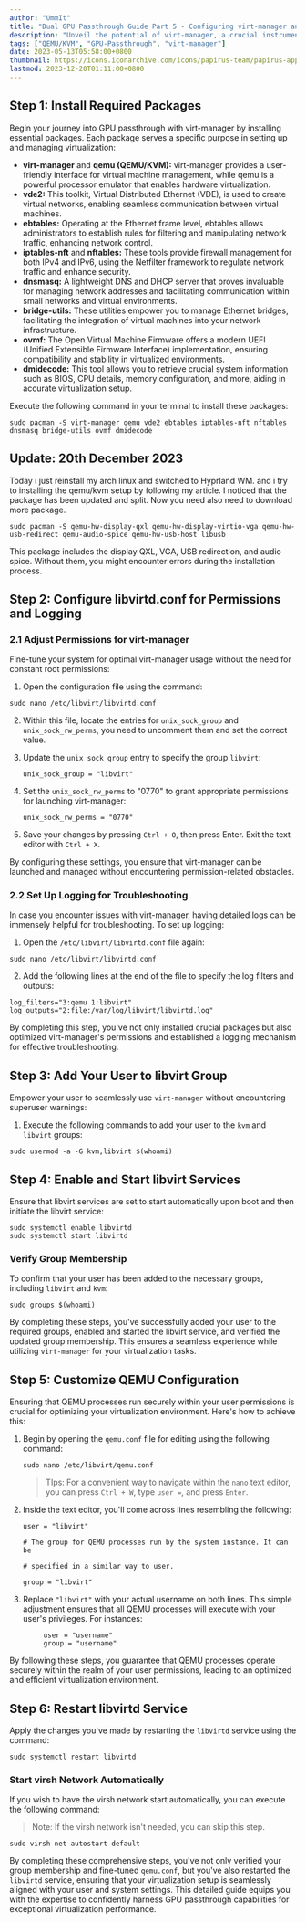 ```yaml
---
author: "UmmIt"
title: "Dual GPU Passthrough Guide Part 5 - Configuring virt-manager and Device Setup"
description: "Unveil the potential of virt-manager, a crucial instrument for seamless GPU passthrough. Effortlessly seize command over your PCI devices and experience a realm of limitless possibilities."
tags: ["QEMU/KVM", "GPU-Passthrough", "virt-manager"]
date: 2023-05-13T05:58:00+0800
thumbnail: https://icons.iconarchive.com/icons/papirus-team/papirus-apps/512/virt-manager-icon.png
lastmod: 2023-12-20T01:11:00+0800
---
```


## Step 1: Install Required Packages

Begin your journey into GPU passthrough with virt-manager by installing essential packages. Each package serves a specific purpose in setting up and managing virtualization:

- **virt-manager** and **qemu (QEMU/KVM):** virt-manager provides a user-friendly interface for virtual machine management, while qemu is a powerful processor emulator that enables hardware virtualization.
- **vde2:** This toolkit, Virtual Distributed Ethernet (VDE), is used to create virtual networks, enabling seamless communication between virtual machines.
- **ebtables:** Operating at the Ethernet frame level, ebtables allows administrators to establish rules for filtering and manipulating network traffic, enhancing network control.
- **iptables-nft** and **nftables:** These tools provide firewall management for both IPv4 and IPv6, using the Netfilter framework to regulate network traffic and enhance security.
- **dnsmasq:** A lightweight DNS and DHCP server that proves invaluable for managing network addresses and facilitating communication within small networks and virtual environments.
- **bridge-utils:** These utilities empower you to manage Ethernet bridges, facilitating the integration of virtual machines into your network infrastructure.
- **ovmf:** The Open Virtual Machine Firmware offers a modern UEFI (Unified Extensible Firmware Interface) implementation, ensuring compatibility and stability in virtualized environments.
- **dmidecode:** This tool allows you to retrieve crucial system information such as BIOS, CPU details, memory configuration, and more, aiding in accurate virtualization setup.

Execute the following command in your terminal to install these packages:
```shell
sudo pacman -S virt-manager qemu vde2 ebtables iptables-nft nftables dnsmasq bridge-utils ovmf dmidecode
```

## Update: 20th December 2023

Today i just reinstall my arch linux and switched to Hyprland WM. and i try to installing the qemu/kvm setup by following my article. I noticed that the package has been updated and split. Now you need also need to download more package.

```shell
sudo pacman -S qemu-hw-display-qxl qemu-hw-display-virtio-vga qemu-hw-usb-redirect qemu-audio-spice qemu-hw-usb-host libusb
```

This package includes the display QXL, VGA, USB redirection, and audio spice. Without them, you might encounter errors during the installation process.


## Step 2: Configure libvirtd.conf for Permissions and Logging

### 2.1 Adjust Permissions for virt-manager

Fine-tune your system for optimal virt-manager usage without the need for constant root permissions:

1. Open the configuration file using the command:
```shell
sudo nano /etc/libvirt/libvirtd.conf
```
2. Within this file, locate the entries for `unix_sock_group` and `unix_sock_rw_perms`, you need to uncomment them and set the correct value.

3. Update the `unix_sock_group` entry to specify the group `libvirt`:
   ```plaintext
   unix_sock_group = "libvirt"
   ```

4. Set the `unix_sock_rw_perms` to "0770" to grant appropriate permissions for launching virt-manager:
   ```plaintext
   unix_sock_rw_perms = "0770"
   ```

5. Save your changes by pressing `Ctrl + O`, then press Enter. Exit the text editor with `Ctrl + X`.

By configuring these settings, you ensure that virt-manager can be launched and managed without encountering permission-related obstacles.

### 2.2 Set Up Logging for Troubleshooting

In case you encounter issues with virt-manager, having detailed logs can be immensely helpful for troubleshooting. To set up logging:

1. Open the `/etc/libvirt/libvirtd.conf` file again:
```shell
sudo nano /etc/libvirt/libvirtd.conf
```

2. Add the following lines at the end of the file to specify the log filters and outputs:
```shell
log_filters="3:qemu 1:libvirt"
log_outputs="2:file:/var/log/libvirt/libvirtd.log"
```

By completing this step, you've not only installed crucial packages but also optimized virt-manager's permissions and established a logging mechanism for effective troubleshooting.

## Step 3: Add Your User to libvirt Group

Empower your user to seamlessly use `virt-manager` without encountering superuser warnings:

1. Execute the following commands to add your user to the `kvm` and `libvirt` groups:
```shell
sudo usermod -a -G kvm,libvirt $(whoami)
```

## Step 4: Enable and Start libvirt Services

Ensure that libvirt services are set to start automatically upon boot and then initiate the libvirt service:

```shell
sudo systemctl enable libvirtd
sudo systemctl start libvirtd
```

### Verify Group Membership

To confirm that your user has been added to the necessary groups, including `libvirt` and `kvm`:

```shell
sudo groups $(whoami)
```

By completing these steps, you've successfully added your user to the required groups, enabled and started the libvirt service, and verified the updated group membership. This ensures a seamless experience while utilizing `virt-manager` for your virtualization tasks.

## Step 5: Customize QEMU Configuration

Ensuring that QEMU processes run securely within your user permissions is crucial for optimizing your virtualization environment. Here's how to achieve this:

1. Begin by opening the `qemu.conf` file for editing using the following command:

   ```shell
   sudo nano /etc/libvirt/qemu.conf
   ```

   > TIps: For a convenient way to navigate within the `nano` text editor, you can press `Ctrl + W`, type `user =`, and press `Enter`.

2. Inside the text editor, you'll come across lines resembling the following:

   ```shell
   user = "libvirt"

   # The group for QEMU processes run by the system instance. It can be

   # specified in a similar way to user.

   group = "libvirt"
   ```

3. Replace `"libvirt"` with your actual username on both lines. This simple adjustment ensures that all QEMU processes will execute with your user's privileges. For instances:

   ```shell
        user = "username"
        group = "username"
   ```

By following these steps, you guarantee that QEMU processes operate securely within the realm of your user permissions, leading to an optimized and efficient virtualization environment.

## Step 6: Restart libvirtd Service

Apply the changes you've made by restarting the `libvirtd` service using the command:

```shell
sudo systemctl restart libvirtd
```

### Start virsh Network Automatically

If you wish to have the virsh network start automatically, you can execute the following command:
> Note: If the virsh network isn't needed, you can skip this step.

```shell
sudo virsh net-autostart default
```

By completing these comprehensive steps, you've not only verified your group membership and fine-tuned `qemu.conf`, but you've also restarted the `libvirtd` service, ensuring that your virtualization setup is seamlessly aligned with your user and system settings. This detailed guide equips you with the expertise to confidently harness GPU passthrough capabilities for exceptional virtualization performance.
